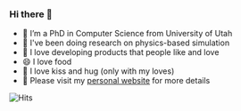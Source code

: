 ### Hi there 👋

- 🌱 I’m a PhD in Computer Science from University of Utah
- 🔭 I've been doing research on physics-based simulation
- 👯 I love developing products that people like and love
- 😄 I love food
- 💚 I love kiss and hug (only with my loves)
- 🍄 Please visit my [personal website](https://ttnghia.github.io/) for more details

![Hits](https://hitcounter.pythonanywhere.com/count/tag.svg?url=https%3A%2F%2Fgithub.com%2Fttnghia)
